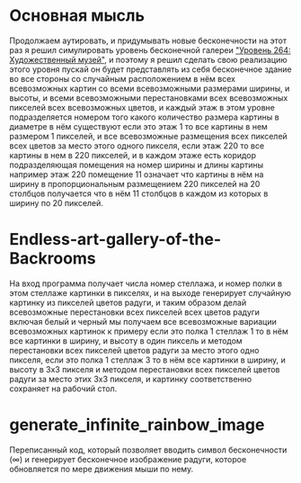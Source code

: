 # Основная мысль
Продолжаем аутировать, и придумывать новые бесконечности на этот раз я решил симулировать уровень бесконечной галереи ["Уровень 264: Художественный музей"](https://web.archive.org/web/20220428001745/https://static.wikia.nocookie.net/backrooms/images/9/98/Level_264.jpg/revision/latest?cb=20211223155933), и поэтому я решил сделать свою реализацию этого уровня пускай он будет представлять из себя бесконечное здание во все стороны со случайным расположением в нём всех всевозможных картин со всеми всевозможными размерами ширины, и высоты, и всеми всевозможными перестановками всех всевозможных пикселей всех всевозможных цветов, и каждый этаж в этом уровне подразделяется номером того какого количество размера картины в диаметре в нём существуют если это этаж 1 то все картины в нем размером 1 пикселей, и все всевозможные размещения всех пикселей всех цветов за место этого одного пикселя, если этаж 220 то все картины в нем в 220 пикселей, и в каждом этаже есть коридор подразделяющая помещения на номер ширины и длины картины например этаж 220 помещение 11 означает что картины в нём на ширину в пропорциональным размещением 220 пикселей на 20 столбцов получается что в нём 11 столбцов в каждом из которых в ширину по 20 пикселей.

# Endless-art-gallery-of-the-Backrooms
На вход программа получает числа номер стеллажа, и номер полки в этом стеллаже картинки в пикселях, и на выходе генерирует случайную картинку из пикселей цветов радуги, и таким образом делай всевозможные перестановки всех пикселей всех цветов радуги включая белый и черный мы получаем все всевозможные вариации всевозможных картинок к примеру если это полка 1 стеллаж 1 то в нём все картинки в ширину, и высоту в один пиксель и методом перестановки всех пикселей цветов радуги за место этого одно пикселя, если это полка 1 стеллаж 3 то в нём все картинки в ширину, и высоту в 3x3 пикселя и методом перестановки всех пикселей цветов радуги за место этих 3x3 пикселя, и картинку соответственно сохраняет на рабочий стол.

# generate_infinite_rainbow_image
Переписанный код, который позволяет вводить символ бесконечности (∞) и генерирует бесконечное изображение радуги, которое обновляется по мере движения мыши по нему.

